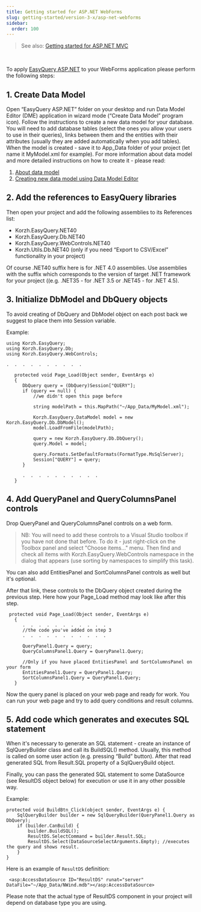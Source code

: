 ```yaml
---
title: Getting started for ASP.NET WebForms
slug: getting-started/version-3-x/asp-net-webforms
sidebar:
  order: 100
---
```


> See also: [Getting started for ASP.NET MVC](///////////////easyquery/docs/getting-started/asp-net-mvc)

&nbsp;             

To apply [EasyQuery ASP.NET](///////////////easyquery#asp-net/) to your WebForms application please perform the following steps:

## 1. Create Data Model

Open “EasyQuery ASP.NET” folder on your desktop and run Data Model Editor (DME) application in wizard mode (“Create Data Model” program icon). Follow the instructions to create a new data model for your database.
You will need to add database tables (select the ones you allow your users to use in their queries), links between them and the entities with their attributes (usually they are added automatically when you add tables).
When the model is created - save it to App_Data folder of your project (let name it MyModel.xml for example).
For more information about data model and more detailed instructions on how to create it - please read:

1. [About data model](//////////////fundamentals/data-model)
2. [Creating new data model using Data Model Editor](//////////////getting-started/new-data-model)

## 2. Add the references to EasyQuery libraries

Then open your project and add the following assemblies to its References list:

  - Korzh.EasyQuery.NET40
  - Korzh.EasyQuery.Db.NET40
  - Korzh.EasyQuery.WebControls.NET40
  - Korzh.Utils.Db.NET40 (only if you need “Export to CSV/Excel” functionality in your project)

Of course .NET40 suffix here is for .NET 4.0 assemblies. Use assemblies with the suffix which corresponds to the version of target .NET framework for your project ((e.g. .NET35 - for .NET 3.5 or .NET45 - for .NET 4.5).

## 3. Initialize DbModel and DbQuery objects

To avoid creating of DbQuery and DbModel object on each post back we suggest to place them into Session variable.

Example: 

```
using Korzh.EasyQuery;
using Korzh.EasyQuery.Db;
using Korzh.EasyQuery.WebControls;
 
.  .  .  .  .  .  .  .  .  .
 
   protected void Page_Load(Object sender, EventArgs e) 
   { 
      DbQuery query = (DbQuery)Session["QUERY"];
      if (query == null) {  
          //we didn't open this page before
 
          string modelPath = this.MapPath("~/App_Data/MyModel.xml");
 
          Korzh.EasyQuery.DataModel model = new Korzh.EasyQuery.Db.DbModel(); 
          model.LoadFromFile(modelPath); 
 
          query = new Korzh.EasyQuery.Db.DbQuery(); 
          query.Model = model;
 
          query.Formats.SetDefaultFormats(FormatType.MsSqlServer); 
          Session["QUERY"] = query; 
      }
 
      .  .  .  .  .  .  .  .  .  .
   } 
```

## 4. Add QueryPanel and QueryColumnsPanel controls

Drop QueryPanel and QueryColumnsPanel controls on a web form. 

> NB:
You will need to add these controls to a Visual Studio toolbox if you have not done that before. 
To do it - just right-click on the Toolbox panel and select "Choose items..." menu. 
Then find and check all items with Korzh.EasyQuery.WebControls namespace in the dialog that appears (use sorting by namespaces to simplify this task).

You can also add EntitiesPanel and SortColumnsPanel controls as well but it's optional.

After that link, these controls to the DbQuery object created during the previous step. Here how your Page_Load method may look like after this step. 

```
 protected void Page_Load(Object sender, EventArgs e) 
   { 
      .  .  .  .  .  .  .  .  .  .  .
      //the code you've added on step 3
      .  .  .  .  .  .  .  .  .  .  .
 
      QueryPanel1.Query = query;
      QueryColumnsPanel1.Query = QueryPanel1.Query;
 
      //Only if you have placed EntitiesPanel and SortColumnsPanel on your form  
      EntitiesPanel1.Query = QueryPanel1.Query;
      SortColumnsPanel1.Query = QueryPanel1.Query;
   } 
```

Now the query panel is placed on your web page and ready for work. You can run your web page and try to add query conditions and result columns.

## 5. Add code which generates and executes SQL statement

When it's necessary to generate an SQL statement - create an instance of SqlQueryBuilder class and call its BuildSQL() method. Usually, this method is called on some user action (e.g. pressing “Build” button). After that read generated SQL from Result.SQL property of a SqlQueryBuild object.

Finally, you can pass the generated SQL statement to some DataSource (see ResultDS object below) for execution or use it in any other possible way.

Example: 

```
protected void BuildBtn_Click(object sender, EventArgs e) { 
    SqlQueryBuilder builder = new SqlQueryBuilder(QueryPanel1.Query as DbQuery);
    if (builder.CanBuild) {
        builder.BuildSQL();
        ResultDS.SelectCommand = builder.Result.SQL;  
        ResultDS.Select(DataSourceSelectArguments.Empty); //executes the query and shows result. 
    }
} 
```

Here is an example of `ResultDS` definition:

``` 
 <asp:AccessDataSource ID="ResultDS" runat="server" DataFile="~/App_Data/NWind.mdb"></asp:AccessDataSource>
```

Please note that the actual type of ResultDS component in your project will depend on database type you are using.
